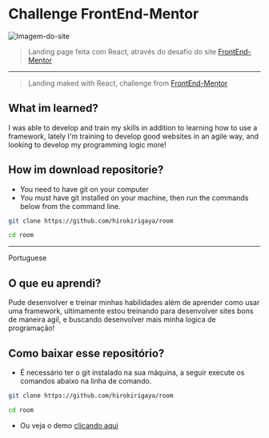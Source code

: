# Challenge FrontEnd-Mentor 

![Imagem-do-site](https://i.imgur.com/u8EciQ7.png)

> Landing page feita com React, através do desafio do site [FrontEnd-Mentor](https://frontendmentor.io)
___ 
> Landing maked with React, challenge from [FrontEnd-Mentor](https://frontendmentor.io)


## What im learned?

I was able to develop and train my skills in addition to learning how to use a framework, lately I'm training to develop good websites in an agile way, and looking to develop my programming logic more!

 ## How im download repositorie?
 - You need to have git on your computer
 - You must have git installed on your machine, then run the commands below from the command line.

 ```bash
git clone https://github.com/hirokirigaya/room

cd room
```
___

Portuguese 

## O que eu aprendi?

Pude desenvolver e treinar minhas habilidades além de aprender como usar uma framework, ultimamente estou treinando para desenvolver sites bons de maneira agil, e buscando desenvolver mais minha logica de programação!

 ## Como baixar esse repositório?

 - É necessário ter o git instalado na sua máquina, a seguir execute os comandos abaixo na linha de comando.

```bash
git clone https://github.com/hirokirigaya/room

cd room
```
- Ou veja o demo [clicando aqui](https://room-mu.vercel.app/)